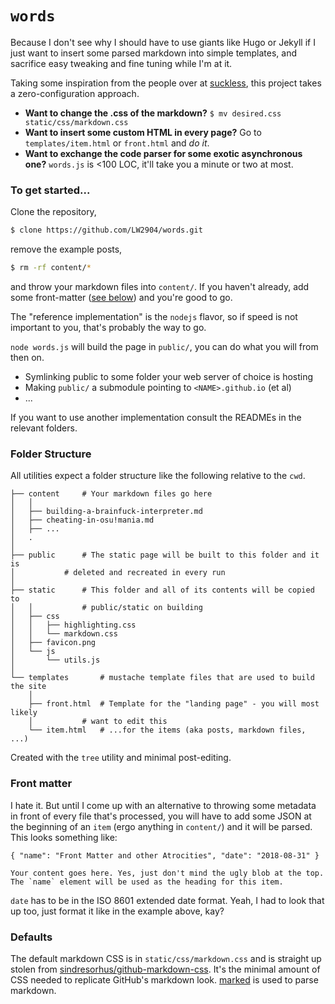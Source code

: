 # `words`

Because I don't see why I should have to use giants like Hugo or Jekyll if I just want to insert some parsed markdown into simple templates, and sacrifice easy tweaking and fine tuning while I'm at it.

Taking some inspiration from the people over at [suckless](https://suckless.org), this project takes a zero-configuration approach.

- __Want to change the .css of the markdown?__ `$ mv desired.css static/css/markdown.css`
- __Want to insert some custom HTML in every page?__ Go to `templates/item.html` or `front.html` and _do it_.
- __Want to exchange the code parser for some exotic asynchronous one?__ `words.js` is <100 LOC, it'll take you a minute or two at most.

### To get started...

Clone the repository, 
```bash
$ clone https://github.com/LW2904/words.git
```

remove the example posts,

```bash
$ rm -rf content/*
```

and throw your markdown files into `content/`. If you haven't already, add some front-matter ([see below](https://github.com/LW2904/words#front-matter)) and you're good to go.

The "reference implementation" is the `nodejs` flavor, so if speed is not important to you, that's probably the way to go.

`node words.js` will build the page in `public/`, you can do what you will from then on.

- Symlinking public to some folder your web server of choice is hosting
- Making `public/` a submodule pointing to `<NAME>.github.io` (et al)
- ...

If you want to use another implementation consult the READMEs in the relevant folders.

### Folder Structure

All utilities expect a folder structure like the following relative to the `cwd`.

```
├── content		# Your markdown files go here
│   │
│   ├── building-a-brainfuck-interpreter.md
│   ├── cheating-in-osu!mania.md
│   ├── ...
│   .
│
├── public		# The static page will be built to this folder and it is
│ 			# deleted and recreated in every run
│
├── static		# This folder and all of its contents will be copied to
│   │			# public/static on building
│   ├── css
│   │   ├── highlighting.css
│   │   └── markdown.css
│   ├── favicon.png
│   └── js
│       └── utils.js
│
└── templates		# mustache template files that are used to build the site
    │
    ├── front.html	# Template for the "landing page" - you will most likely
    │			# want to edit this
    └── item.html	# ...for the items (aka posts, markdown files, ...)
```

Created with the `tree` utility and minimal post-editing.

### Front matter

I hate it. But until I come up with an alternative to throwing some metadata in front of every file that's processed, you will have to add some JSON at the beginning of an `item` (ergo anything in `content/`) and it will be parsed. This looks something like:

```
{ "name": "Front Matter and other Atrocities", "date": "2018-08-31" }

Your content goes here. Yes, just don't mind the ugly blob at the top. The `name` element will be used as the heading for this item.
```

`date` has to be in the ISO 8601 extended date format. Yeah, I had to look that up too, just format it like in the example above, kay?

### Defaults

The default markdown CSS is in `static/css/markdown.css` and is straight up stolen from [sindresorhus/github-markdown-css](https://github.com/sindresorhus/github-markdown-css). It's the minimal amount of CSS needed to replicate GitHub's markdown look. [marked](https://github.com/markedjs/marked) is used to parse markdown.

